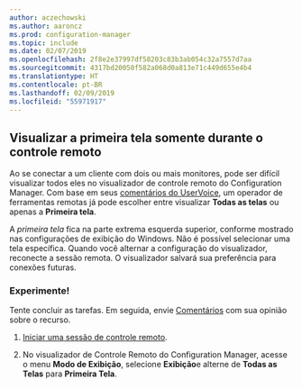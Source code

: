 ```yaml
---
author: aczechowski
ms.author: aaroncz
ms.prod: configuration-manager
ms.topic: include
ms.date: 02/07/2019
ms.openlocfilehash: 2f8e2e37997df58203c83b3ab054c32a7557d7aa
ms.sourcegitcommit: 4317bd20050f582a068d0a813e71c449d655e4b4
ms.translationtype: HT
ms.contentlocale: pt-BR
ms.lasthandoff: 02/09/2019
ms.locfileid: "55971917"
---
```

## <a name="bkmk_rcmulti"></a> Visualizar a primeira tela somente durante o controle remoto
<!--3231732-->

Ao se conectar a um cliente com dois ou mais monitores, pode ser difícil visualizar todos eles no visualizador de controle remoto do Configuration Manager. Com base em seus [comentários do UserVoice](https://configurationmanager.uservoice.com/forums/300492-ideas/suggestions/34609915-use-sccm-to-remote-control-multiple-monitors), um operador de ferramentas remotas já pode escolher entre visualizar **Todas as telas** ou apenas a **Primeira tela**. 

A *primeira tela* fica na parte extrema esquerda superior, conforme mostrado nas configurações de exibição do Windows. Não é possível selecionar uma tela específica. Quando você alternar a configuração do visualizador, reconecte a sessão remota. O visualizador salvará sua preferência para conexões futuras. 


### <a name="try-it-out"></a>Experimente!

Tente concluir as tarefas. Em seguida, envie [Comentários](/sccm/core/understand/find-help#product-feedback) com sua opinião sobre o recurso.

1. [Iniciar uma sessão de controle remoto](/sccm/core/clients/manage/remote-control/remotely-administer-a-windows-client-computer).  

2. No visualizador de Controle Remoto do Configuration Manager, acesse o menu **Modo de Exibição**, selecione **Exibição**e alterne de **Todas as Telas** para **Primeira Tela**.  

